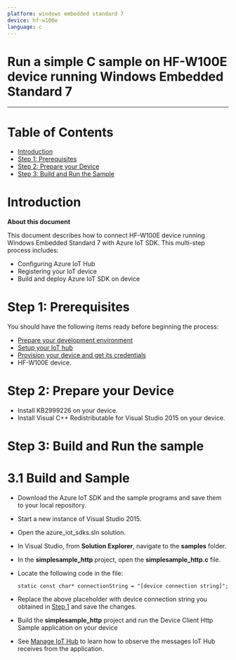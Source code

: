 ```yaml
---
platform: windows embedded standard 7
device: hf-w100e
language: c
---
```


Run a simple C sample on HF-W100E device running Windows Embedded Standard 7
===
---

# Table of Contents

-   [Introduction](#Introduction)
-   [Step 1: Prerequisites](#Prerequisites)
-   [Step 2: Prepare your Device](#PrepareDevice)
-   [Step 3: Build and Run the Sample](#Build)


<a name="Introduction"></a>
# Introduction

**About this document**

This document describes how to connect HF-W100E device running  Windows Embedded Standard 7 with Azure IoT SDK. This multi-step process includes:

-   Configuring Azure IoT Hub
-   Registering your IoT device
-   Build and deploy Azure IoT SDK on device

<a name="Prerequisites"></a>
# Step 1: Prerequisites

You should have the following items ready before beginning the process:

-   [Prepare your development environment][setup-devbox-windows]
-   [Setup your IoT hub][lnk-setup-iot-hub]
-   [Provision your device and get its credentials][lnk-manage-iot-hub]
-   HF-W100E device.


<a name="PrepareDevice"></a>
# Step 2: Prepare your Device

-   Install KB2999226 on your device.
-   Install Visual C++ Redistributable for Visual Studio 2015 on your device.

<a name="Build"></a>
# Step 3: Build and Run the sample

# 3.1 Build and Sample

-   Download the Azure IoT SDK and the sample programs and save them to your local repository.

-   Start a new instance of Visual Studio 2015.

-   Open the azure_iot_sdks.sln solution.

-   In Visual Studio, from **Solution Explorer**, navigate to the **samples** folder.

-   In the **simplesample\_http** project, open the **simplesample_http.c** file.

-   Locate the following code in the file:

        static const char* connectionString = "[device connection string]";

-   Replace the above placeholder with device connection string you obtained in [Step 1](#Prerequisites) and save the changes.

-   Build the **simplesample_http** project and run the Device Client Http Sample application on your device

-   See [Manage IoT Hub][lnk-manage-iot-hub] to learn how to observe the messages IoT Hub receives from the application.

[setup-devbox-windows]: https://github.com/Azure/azure-iot-sdk-c/blob/master/doc/devbox_setup.md
[lnk-setup-iot-hub]: ../setup_iothub.md
[lnk-manage-iot-hub]: ../manage_iot_hub.md
